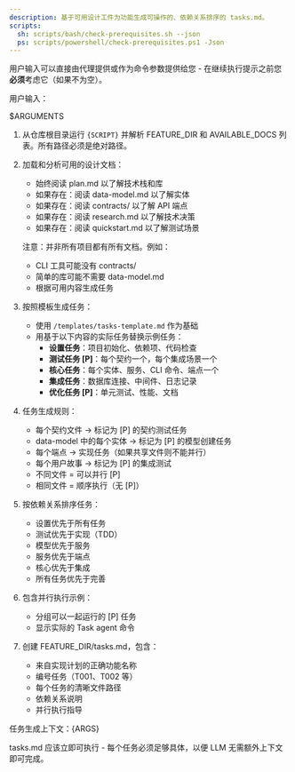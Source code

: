 ```yaml
---
description: 基于可用设计工件为功能生成可操作的、依赖关系排序的 tasks.md。
scripts:
  sh: scripts/bash/check-prerequisites.sh --json
  ps: scripts/powershell/check-prerequisites.ps1 -Json
---
```


用户输入可以直接由代理提供或作为命令参数提供给您 - 在继续执行提示之前您**必须**考虑它（如果不为空）。

用户输入：

$ARGUMENTS

1. 从仓库根目录运行 `{SCRIPT}` 并解析 FEATURE_DIR 和 AVAILABLE_DOCS 列表。所有路径必须是绝对路径。
2. 加载和分析可用的设计文档：
   - 始终阅读 plan.md 以了解技术栈和库
   - 如果存在：阅读 data-model.md 以了解实体
   - 如果存在：阅读 contracts/ 以了解 API 端点
   - 如果存在：阅读 research.md 以了解技术决策
   - 如果存在：阅读 quickstart.md 以了解测试场景

   注意：并非所有项目都有所有文档。例如：
   - CLI 工具可能没有 contracts/
   - 简单的库可能不需要 data-model.md
   - 根据可用内容生成任务

3. 按照模板生成任务：
   - 使用 `/templates/tasks-template.md` 作为基础
   - 用基于以下内容的实际任务替换示例任务：
     * **设置任务**：项目初始化、依赖项、代码检查
     * **测试任务 [P]**：每个契约一个，每个集成场景一个
     * **核心任务**：每个实体、服务、CLI 命令、端点一个
     * **集成任务**：数据库连接、中间件、日志记录
     * **优化任务 [P]**：单元测试、性能、文档

4. 任务生成规则：
   - 每个契约文件 → 标记为 [P] 的契约测试任务
   - data-model 中的每个实体 → 标记为 [P] 的模型创建任务
   - 每个端点 → 实现任务（如果共享文件则不能并行）
   - 每个用户故事 → 标记为 [P] 的集成测试
   - 不同文件 = 可以并行 [P]
   - 相同文件 = 顺序执行（无 [P]）

5. 按依赖关系排序任务：
   - 设置优先于所有任务
   - 测试优先于实现（TDD）
   - 模型优先于服务
   - 服务优先于端点
   - 核心优先于集成
   - 所有任务优先于完善

6. 包含并行执行示例：
   - 分组可以一起运行的 [P] 任务
   - 显示实际的 Task agent 命令

7. 创建 FEATURE_DIR/tasks.md，包含：
   - 来自实现计划的正确功能名称
   - 编号任务（T001、T002 等）
   - 每个任务的清晰文件路径
   - 依赖关系说明
   - 并行执行指导

任务生成上下文：{ARGS}

tasks.md 应该立即可执行 - 每个任务必须足够具体，以便 LLM 无需额外上下文即可完成。